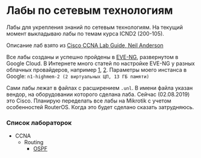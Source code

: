 # Лабы по сетевым технологиям
Лабы для укрепления знаний по сетевым технологиям. На текущий момент выкладываю лабы по темам курса ICND2 (200-105). 

Описание лаб взято из [Cisco CCNA Lab Guide, Neil Anderson](https://www.flackbox.com/)

Все лабы созданы и успешно пройдены в [EVE-NG](https://www.eve-ng.net/), развернутом в Google Cloud. В Интернете много статей по настройке EVE-NG у разных облачных провайдеров, например [1](https://showipintbri.blogspot.com/2018/08/eve-ng-in-cloud.html), [2](http://ithitman.blogspot.com/2018/04/configuring-eve-ng-on-google-compute.html).
Параметры моего инстанса в Google: `n1-highmem-2 (2 виртуальных ЦП, 13 ГБ памяти)`

Сами лабы лежат в файлах с расширением `.unl`. В имени файла указан вендор, на оборудовании которого сделана лаба. Сейчас (02.08.2019) это Cisco. Планирую переделать все лабы на Mikrotik с учетом особенностей RouterOS. Когда это будет сделано сказать затрудняюсь.

### Список лабораторок
* CCNA
  * Routing
    * [OSPF](Labs/CCNA/OSPF/)